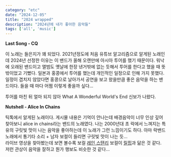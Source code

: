 ```yaml
---
category: "etc"
date: "2024-12-05"
title: "2024 wrapped"
description: "2024년에 내가 좋아한 음악들"
tags: ['all', 'music']
---
```


**Last Song - CQ**

이 노래는 들은지가 꽤 되었다. 2021년정도에 처음 유튜브 알고리즘으로 알게된 노래인데 2024년 선정한 이유는 이 밴드가 올해 오랜만에 아시아 투어를 했기 때문이다.
워낙에 오래된 밴드이고 앨범도 옛날에 한장 낸거밖에 없는 듯해서 투어를 한다고 했을 때 뜻밖이었고 기뻤다.
일본과 홍콩에서 투어를 했는데 개인적인 일정으로 인해 가지 못했다. 일정이 겹치지 않았다면 홍콩으로 날아가서 공연을 보고 왔을만큼 좋은 음악을 하는 밴드이다.
들을 때 마다 어쩜 이렇게 좋을까 싶다...

투어를 마친 뒤 얼마 되지 않아 What A Wonderful World's End 신보가 나왔다.

**Nutshell - Alice In Chains**

틱톡에서 알게된 노래이다. 게시물 내용은 기억이 안나는데 배경음악이 너무 인상 깊어 찾아보니 alice in chains라는 밴드의 노래였다.
나는 2000년대 초 락에서 느껴지는 특유의 구릿빛 맛이 나는 음악을 좋아하는데 이 노래가 그런 느낌이기도 하다. 아마 락밴드 노래에서 통기타 소리 + 남자 보컬이 들리면 구릿빛 맛이 나는 듯...<br />
라이브 영상을 찾아봤는데 보면 볼수록 보컬 [레인 스탠리](https://en.wikipedia.org/wiki/Layne_Staley) 보컬이 [릴핍](https://en.wikipedia.org/wiki/Lil_Peep)과 닮은 것 같다.<br />
저런 관상이 음악을 잘하고 뭔가 행보도 비슷한 것 같다...
